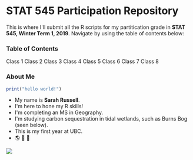 # STAT 545 Participation Repository

This is where I'll submit all the R scripts for my partitication grade in __STAT 545, Winter Term 1, 2019__\. Navigate by using the table of contents below:

### Table of Contents

Class 1
Class 2
Class 3
Class 4
Class 5
Class 6
Class 7
Class 8

### About Me
```R
print("hello world!")
```
* My name is __Sarah Russell__\.
* I'm here to hone my R skills\! 
* I'm completing an MS in Geography. 
* I'm studying carbon sequestration in tidal wetlands\, such as Burns Bog (seen below)\. 
* This is my first year at UBC\.
* :earth_americas: :ear_of_rice: :ocean: 
 
![](http://www.vancouversun.com/technology/cms/binary/7176027.jpg?size=sw620x65)

<!-- I don't want to actually change anything :) -->
